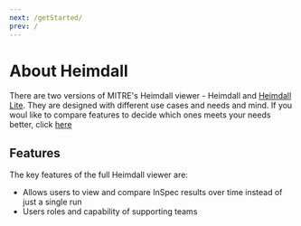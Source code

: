 ```yaml
---
next: /getStarted/
prev: /
---
```


# About Heimdall

There are two versions of MITRE's Heimdall viewer - Heimdall and [Heimdall Lite](https://github.com/mitre/heimdall-lite/). They are designed with different use cases and needs and mind. If you woul like to compare features to decide which ones meets your needs better, click [here](/why/compare/)

## Features

The key features of the full Heimdall viewer are:

- Allows users to view and compare InSpec results over time instead of just a single run
- Users roles and capability of supporting teams
